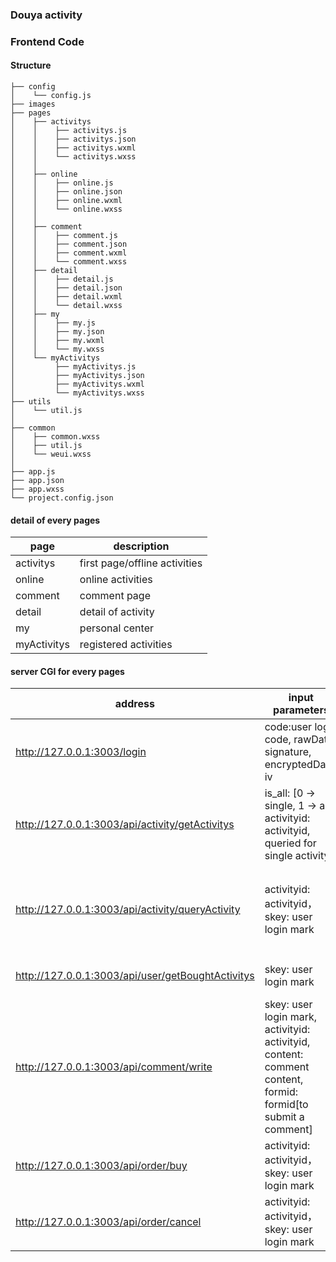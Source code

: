### Douya activity

### Frontend Code

#### Structure

    ├── config
    │    └── config.js
    ├── images
    ├── pages
    │    ├── activitys
    │    │    ├── activitys.js
    │    │    ├── activitys.json
    │    │    ├── activitys.wxml
    │    │    └── activitys.wxss
    │    │    
    │    ├── online
    │    │    ├── online.js
    │    │    ├── online.json
    │    │    ├── online.wxml
    │    │    └── online.wxss
    │    │    
    │    ├── comment
    │    │    ├── comment.js
    │    │    ├── comment.json
    │    │    ├── comment.wxml
    │    │    └── comment.wxss
    │    ├── detail
    │    │    ├── detail.js
    │    │    ├── detail.json
    │    │    ├── detail.wxml
    │    │    └── detail.wxss
    │    ├── my
    │    │    ├── my.js
    │    │    ├── my.json
    │    │    ├── my.wxml
    │    │    └── my.wxss
    │    └── myActivitys   
    │         ├── myActivitys.js
    │         ├── myActivitys.json
    │         ├── myActivitys.wxml
    │         └── myActivitys.wxss
    ├── utils
    │    └── util.js
    │
    ├── common
    │    ├── common.wxss
    │    ├── util.js
    │    └── weui.wxss
    │
    ├── app.js
    ├── app.json
    ├── app.wxss
    └── project.config.json


#### detail of every pages

| page | description |
| --- | --- |
| activitys | first page/offline activities |
| online | online activities|
| comment | comment page |
| detail | detail of activity |
| my | personal center |
| myActivitys | registered activities |


#### server CGI for every pages

| address | input parameters | description|
| ------- | ---------------- | ---------- |
| http://127.0.0.1:3003/login | code:user login code, rawData, signature, encryptedData, iv | User login |
| http://127.0.0.1:3003/api/activity/getActivitys | is_all: [0 -> single, 1 -> all], activityid: activityid, queried for single activity| get activity detail|
| http://127.0.0.1:3003/api/activity/queryActivity | activityid: activityid，skey: user login mark | query if user has registered the activity and return comments list|
| http://127.0.0.1:3003/api/user/getBoughtActivitys | skey: user login mark | get all registered activities |
| http://127.0.0.1:3003/api/comment/write| skey: user login mark, activityid: activityid, content: comment content, formid: formid[to submit a comment] | write a comment |
| http://127.0.0.1:3003/api/order/buy | activityid: activityid，skey: user login mark | register activity |
| http://127.0.0.1:3003/api/order/cancel | activityid: activityid，skey: user login mark | cancel a registered activity |
